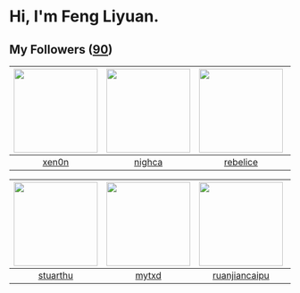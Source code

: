 # Hi, I'm Feng Liyuan.

## My Followers ([90](https://github.com/SunRunAway?tab=followers))

| <img src="https://avatars.githubusercontent.com/u/1175567?v=4" width="150" height="150" /> | <img src="https://avatars.githubusercontent.com/u/1492263?v=4" width="150" height="150" /> | <img src="https://avatars.githubusercontent.com/u/20775801?v=4" width="150" height="150" /> | <img src="https://avatars.githubusercontent.com/u/14808551?v=4" width="150" height="150" /> |
| :----------------------------------------------------------------------------------------: | :----------------------------------------------------------------------------------------: | :-----------------------------------------------------------------------------------------: | :-----------------------------------------------------------------------------------------: |
|                              [xen0n](https://github.com/xen0n)                             |                             [nighca](https://github.com/nighca)                            |                           [rebelice](https://github.com/rebelice)                           |                            [Lisprez](https://github.com/Lisprez)                            |

| <img src="https://avatars.githubusercontent.com/u/16526001?v=4" width="150" height="150" /> | <img src="https://avatars.githubusercontent.com/u/43415053?v=4" width="150" height="150" /> | <img src="https://avatars.githubusercontent.com/u/31336171?v=4" width="150" height="150" /> | <img src="https://avatars.githubusercontent.com/u/10498732?v=4" width="150" height="150" /> |
| :-----------------------------------------------------------------------------------------: | :-----------------------------------------------------------------------------------------: | :-----------------------------------------------------------------------------------------: | :-----------------------------------------------------------------------------------------: |
|                           [stuarthu](https://github.com/stuarthu)                           |                              [mytxd](https://github.com/mytxd)                              |                      [ruanjiancaipu](https://github.com/ruanjiancaipu)                      |                            [ericsyh](https://github.com/ericsyh)                            |